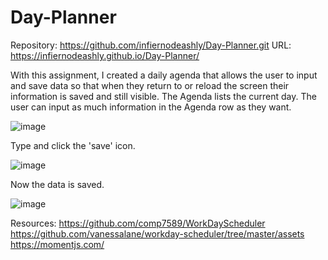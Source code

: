 # Day-Planner

Repository: https://github.com/infiernodeashly/Day-Planner.git
URL: https://infiernodeashly.github.io/Day-Planner/

With this assignment, I created a daily agenda that allows the user to input and save data so that when they return to or reload the screen their information is saved and still visible. The Agenda lists the current day. The user can input as much information in the Agenda row as they want. 


![image](https://user-images.githubusercontent.com/68360119/93411297-d6aa6580-f868-11ea-942e-2e5fbdd0ff1c.png)

Type and click the 'save' icon.

![image](https://user-images.githubusercontent.com/68360119/93411506-4e789000-f869-11ea-9585-9428d3fdb3fa.png)

Now the data is saved.

![image](https://user-images.githubusercontent.com/68360119/93411618-8aabf080-f869-11ea-9706-d06cd9672dd8.png)

Resources:
https://github.com/comp7589/WorkDayScheduler
https://github.com/vanessalane/workday-scheduler/tree/master/assets
https://momentjs.com/

